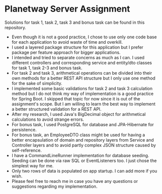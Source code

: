 # Planetway Server Assignment
Solutions for task 1, task 2, task 3 and bonus task can be found in this repository.

 * Even though it is not a good practice, I chose to use only one code base for each application to avoid waste of time and overkill.
 * I used a layered package structure for this application but I prefer package per feature approach for bigger applications.
 * I intended and tried to separate concerns as much as I can. I used different controllers and corresponding service and entity/dto classes for task 1, task 2-3 and bonus task.
 * For task 2 and task 3, arithmetical operations can be divided into their own methods for a better REST API structure but I only use one method for the sake of simplicity.
 * I implemented some basic validations for task 2 and task 3 calculation method but I do not think my way of implementation is a good practice for Spring Boot. I skipped that topic for now since it is out of the assignment's scope. But I am willing to learn the best way to implement a better structured validation for a REST API.
 * After my research, I used Java's BigDecimal object for arithmetical calculations to avoid strange errors.
 * For bonus task, I used PostgreSQL for database and JPA-Hibernate for persistence.
 * For bonus task, an EmployeeDTO class might be used for having a better encapsulation of domain and repository layers from Service and Controller layers and to avoid partly complex JSON structure caused by self-reference.
 * I have a CommandLineRunner implementation for database seeding. Seeding can be done via raw SQL or EventListeners too. I just chose the simplest way for me.
 * Only two rows of data is populated on app startup. I can add more if you wish.
 * Please feel free to reach me in case you have any questions or suggestions regarding my implementation.